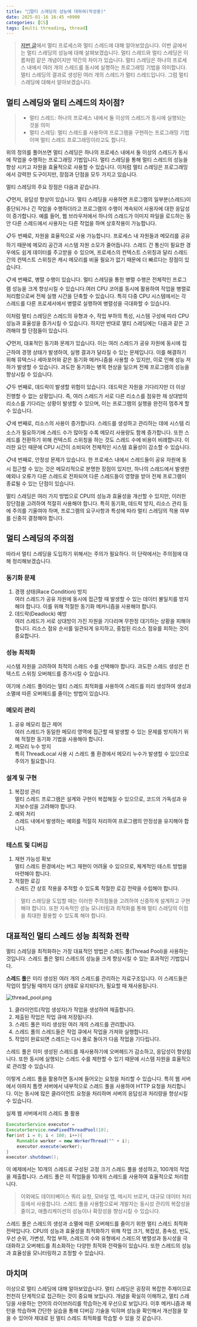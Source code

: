 ```yaml
---
title: "💬멀티 스레딩의 성능에 대하여(작성중)"
date: 2025-01-16 16:45 +0900
categories: [CS]
tags: [multi threading, thread]
---
```


> [저번 글](https://euihyunee.github.io/posts/multi_process_thread/)에서 멀티 프로세스와 멀티 스레드에 대해 알아보았습니다. 이번 글에서는 멀티 스레딩의 성능에 대해 살펴보겠습니다. 멀티 스레드와 멀티 스레딩은 이름처럼 같은 개념이지만 약간의 차이가 있습니다. 멀티 스레딩은 하나의 프로세스 내에서 여러 개의 스레드를 동시에 실행하는 프로그래밍 기법을 의미합니다. 멀티 스레딩의 결과로 생성된 여러 개의 스레드가 멀티 스레드입니다. 그럼 멀티 스레딩에 대해서 알아보겠습니다. 

## 멀티 스레딩와 멀티 스레드의 차이점?

> - 멀티 스레드: 하나의 프로세스 내에서 둘 이상의 스레드가 동시에 실행되는 것을 의미
> - 멀티 스레딩: 멀티 스레드를 사용하여 프로그램을 구현하는 프로그래밍 기법이며 멀티 스레드 프로그래밍이라고도 합니다.

위의 정의를 풀어쓰면 멀티 스레딩은 하나의 프로세스 내에서 둘 이상의 스레드가 동시에 작업을 수행하는 프로그래밍 기법입니다. 멀티 스레딩을 통해 멀티 스레드의 성능을 향상 시키고 자원을 효율적으로 사용할 수 있습니다. 이처럼 멀티 스레딩은 프로그래밍에서 강력한 도구이지만, 장점과 단점을 모두 가지고 있습니다. 

멀티 스레딩의 주요 장점은 다음과 같습니다. 

📋먼저, 응답성 향상이 있습니다. 멀티 스레딩을 사용하면 프로그램의 일부분(스레드)이 중단되거나 긴 작업을 수행하더라고 프로그램의 수행이 계속되어 사용자에 대한 응답성이 증가합니다. 예를 들어, 웹 브라우저에서 하나의 스레드가 이미지 파일을 로드하는 동안 다른 스레드에서 사용자는 다른 작업을 하며 상호작용이 가능합니다.

📋두 번째로, 자원을 효율적으로 사용 가능합니다. 프로세스 내 자원들과 메모리를 공유하기 때문에 메모리 공간과 시스템 자원 소모가 줄어듭니다. 스레드 간 통신이 필요한 경우에도 쉽게 데이터를 주고받을 수 있으며, 프로세스의 컨텍스트 스위칭과 달리 스레드 간의 컨텍스트 스위칭은 캐시 메모리를 비울 필요가 없기 때문에 더 빠르다는 장점이 있습니다.

📋세 번째로, 병렬 수행이 있습니다. 멀티 스레딩을 통한 병렬 수행은 전체적인 프로그램 성능을 크게 향상시킬 수 있습니다.여러 CPU 코어를 동시에 활용하여 작업을 병렬로 처리함으로써 전체 실행 시간을 단축할 수 있습니다. 특히 다중 CPU 시스템에서는 각 스레드를 다른 프로세서에서 병렬로 실행하여 병렬성을 극대화할 수 있습니다.

이처럼 멀티 스레딩은 스레드의 유형과 수, 작업 부하의 특성, 시스템 구성에 따라 CPU 성능과 효율성을 증가시킬 수 있습니다. 하지만 반대로 멀티 스레딩에는 다음과 같은 고려해야 할 단점들이 있습니다.

📋먼저, 대표적인 동기화 문제가 있습니다. 이는 여러 스레드가 공유 자원에 동시에 접근하여 경쟁 상태가 발생하여, 실행 결과가 달라질 수 있는 문제입니다. 이를 해결하기 위해 뮤텍스나 세마포어와 같은 동기화 메커니즘을 사용할 수 있지만, 이로 인해 성능 저하가 발생할 수 있습니다. 과도한 동기화는 병목 현상을 일으켜 전체 프로그램의 성능을 향상시킬 수 있습니다.

📋두 번째로, 데드락이 발생할 위험이 있습니다. 데드락은 자원을 기다리지만 더 이상 진행할 수 없는 상황입니다. 즉, 여러 스레드가 서로 다른 리소스를 점유한 채 상대방의 리소스를 기다리는 상황이 발생할 수 있으며, 이는 프로그램의 실행을 완전히 멈추게 할 수 있습니다.

📋세 번째로, 리소스의 사용이 증가합니다. 스레드를 생성하고 관리하는 데에 시스템 리소스가 필요하기에 스레드 수가 많아질 수록 메모리 사용량도 함께 증가합니다. 또한 스레드를 전환하기 위해 컨텍스트 스위칭을 하는 것도 스레드 수에 비용이 비례합니다. 이러한 요인 때문에 CPU 시간이 소비되어 전체적인 시스템 효율성이 감소할 수 있습니다.

📋네 번째로, 안정성 문제가 있습니다. 한 프로세스 내에서 스레드들이 공유 자원에 동시 접근할 수 있는 것은 메모리적으로 분명한 장점이 있지만, 하나의 스레드에서 발생한 예외나 오류가 다른 스레드로 전파되어 다른 스레드들이 영향을 받아 전체 프로그램이 종료될 수 있는 단점이 있습니다.

멀티 스레딩은 여러 가지 방법으로 CPU의 성능과 효율성을 개선할 수 있지만, 이러한 장단점을 고려하여 적절히 사용해야 합니다. 특히 동기화, 데드락 방지, 리소스 관리 등에 주의를 기울여야 하며, 프로그램의 요구사항과 특성에 따라 멀티 스레딩의 적용 여부를 신중히 결정해야 합니다.


## 멀티 스레딩의 주의점 

따라서 멀티 스레딩을 도입하기 위해서는 주의가 필요하다. 이 단락에서는 주의점에 대해 정리해보겠습니다.

### 동기화 문제

1. 경쟁 상태(Race Condition) 방지  
여러 스레드가 공유 자원에 동시에 접근할 때 발생할 수 있는 데이터 불일치를 방지해야 합니다. 이를 위해 적절한 동기화 메커니즘을 사용해야 합니다. 
2. 데드락(Deadlock) 예방  
여러 스레드가 서로 상대방이 가진 자원을 기다리며 무한정 대기하는 상황을 피해야 합니다. 리소스 점유 순서를 일관되게 유지하고, 중첩된 리소스 점유를 피하는 것이 중요합니다.

### 성능 최적화

시스템 자원을 고려하여 최적의 스레드 수를 선택해야 합니다. 과도한 스레드 생성은 컨텍스트 스위칭 오버헤드를 증가시킬 수 있습니다. 

여기에 스레드 풀이라는 멀티 스레드 최적화를 사용하여 스레드를 미리 생성하여 생성과 소멸에 따른 오버헤드를 줄이는 방법이 있습니다. 

### 메모리 관리 

1. 공유 메모리 접근 제어  
여러 스레드가 동일한 메모리 영역에 접근할 때 발생할 수 있는 문제를 방지하기 위해 적절한 동기화 기법을 사용해야 합니다. 
2. 메모리 누수 방지  
특히 ThreadLocal 사용 시 스레드 풀 환경에서 메모리 누수가 발생할 수 있으므로 주의가 필요합니다.

### 설계 및 구현 

1. 복잡성 관리  
멀티 스레드 프로그램은 설계와 구현이 복잡해질 수 있으므로, 코드의 가독성과 유지보수성을 고려해야 합니다.
2. 예외 처리  
스레드 내에서 발생하는 예외를 적절히 처리하여 프로그램의 안정성을 유지해야 합니다.

### 테스트 및 디버깅

1. 재현 가능성 확보  
멀티 스레드 환경에서는 버그 재현이 어려울 수 있으므로, 체계적인 테스트 방법을 마련해야 합니다.
2. 적절한 로깅  
스레드 간 상호 작용을 추적할 수 있도록 적절한 로깅 전략을 수립해야 합니다.

> 멀티 스레딩을 도입할 때는 이러한 주의점들을 고려하여 신중하게 설계하고 구현해야 합니다. 또한 지속적인 성능 모니터링과 최적화를 통해 멀티 스레딩의 이점을 최대한 활용할 수 있도록 해야 합니다.

## 대표적인 멀티 스레드 성능 최적화 전략

멀티 스레딩을 최적화하는 가장 대표적인 방법은 스레드 풀(Thread Pool)을 사용하는 것입니다. 스레드 풀은 멀티 스레드의 성능을 크게 향상시킬 수 있는 효과적인 기법입니다. 

**스레드 풀**은 미리 생성된 여러 개의 스레드를 관리하는 자료구조입니다. 이 스레드들은 작업이 할당될 때까지 대기 상태로 유지되다가, 필요할 때 재사용됩니다. 

![thread_pool.png](https://github.com/Euihyunee/euihyunee.github.io/blob/main/_posts/img/thread_pool.png?raw=true)

1. 클라이언트(작업 생성자)가 작업을 생성하여 제출합니다.
2. 제출된 작업은 작업 큐에 저장됩니다.
3. 스레드 풀은 미리 생성된 여러 개의 스레드를 관리합니다.
4. 스레드 풀의 스레드들은 작업 큐에서 작업을 가져와 실행합니다.
5. 작업이 완료되면 스레드는 다시 풀로 돌아가 다음 작업을 기다립니다. 

스레드 풀은 이미 생성된 스레드를 재사용하기에 오버헤드가 감소하고, 응답성이 향상됩니다. 또한 동시에 실행되는 스레드 수를 제한할 수 있기 때문에 시스템 자원을 효율적으로 관리할 수 있습니다. 

이렇게 스레드 풀을 활용하면 동시에 들어오는 요청을 처리할 수 있습니다. 특히 웹 서버에서 아파치 톰캣 서버에서 내부적으로 스레드 풀을 사용하여 HTTP 요청을 처리합니다. 이는 동시에 많은 클라이언트 요청을 처리하며 서버의 응답성과 처리량을 향상시킬 수 있습니다. 

실제 웹 서버에서의 스레드 풀 활용  
```java 
ExecutorService executor = 
ExecutorService.newFixedThreadPool(10);
for(int i = 0; i < 100; i++){
    Runnable worker = new WorkerThread("" + i);
    executor.execute(worker);
}
executor.shutdown();
```

이 예제에서는 10개의 스레드로 구성된 고정 크기 스레드 풀을 생성하고, 100개의 작업을 제출합니다. 스레드 풀은 이 작업들을 10개의 스레드를 사용하여 효율적으로 처리합니다.

> 이외에도 데이터베이스 쿼리 요청, 모바일 앱, 메시지 브로커, 대규모 데이터 처리 등에서 사용합니다. 스레드 풀을 사용함으로써 개발자는 동시성 관리의 복잡성을 줄이고, 애플리케이션의 성능이나 확장성을 향상시킬 수 있습니다. 

스레드 풀은 스레드의 생성과 소멸에 따른 오버헤드를 줄이기 위한 멀티 스레드 최적화 전략입니다. CPU의 성능과 효율성을 최적화하기 위해 작업 크기, 복잡성, 종속성, 빈도, 우선 순위, 가변성, 작업 부하, 스레드의 수와 유형에서 스레드의 병렬성과 동시성을 극대화하고 오버헤드를 최소화하는 다양한 최적화 전략들이 있습니다. 또한 스레드의 성능과 효율성을 모니터링하고 조정할 수 있습니다. 

## 마치며 

이상으로 멀티 스레딩에 대해 알아보았습니다. 멀티 스레딩은 굉장히 복잡한 주제이므로 천천히 단계적으로 접근하는 것이 중요해 보입니다. 개념을 확실히 이해하고, 멀티 스레딩을 사용하는 언어의 라이브러리를 학습하는게 우선으로 보입니다. 이후 메커니즘과 패턴을 학습하며 간단한 실습을 통해 디버깅 기술을 익히며 성능을 확인해서 개선점을 찾을 수 있어야 제대로 된 멀티 스레드 최적화를 학습할 수 있을 것 같습니다. 